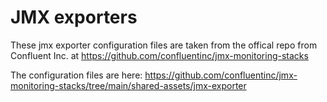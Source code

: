 # JMX exporters

These jmx exporter configuration files are taken from the offical repo from Confluent Inc. at https://github.com/confluentinc/jmx-monitoring-stacks

The configuration files are here: https://github.com/confluentinc/jmx-monitoring-stacks/tree/main/shared-assets/jmx-exporter
